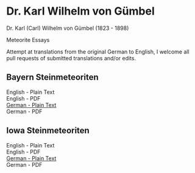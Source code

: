 # Dr. Karl Wilhelm von Gümbel
Dr. Karl (Carl) Wilhelm von Gümbel (1823 - 1898)

Meteorite Essays

Attempt at translations from the original German to English, I welcome all pull requests of submitted translations and/or edits.

## Bayern Steinmeteoriten

English - Plain Text  
English - PDF  
[German - Plain Text](Bayern-Steinmeteoriten/full-text-german.md)   
German - PDF  

## Iowa Steinmeteoriten

English - Plain Text  
English - PDF  
[German - Plain Text](Iowa-Steinmeteoriten/full-text-german.md)  
German - PDF  
